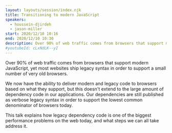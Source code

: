 ```yaml
---
layout: layouts/session/index.njk
title: Transitioning to modern JavaScript
speakers:
  - houssein-djirdeh
  - jason-miller
start: 2020/12/10 10:16
end: 2020/12/10 10:30
description: Over 90% of web traffic comes from browsers that support modern JavaScript, yet most websites ship legacy syntax in order to support a small number of very old browsers.
#youtubeId: cLxNdLK--yI
---
```


Over 90% of web traffic comes from browsers that support modern JavaScript, yet most websites ship legacy syntax in order to support a small number of very old browsers.

We now have the ability to deliver modern and legacy code to browsers based on what they support, but this doesn't extend to the large amount of dependency code in our applications. Our dependencies are still published as verbose legacy syntax in order to support the lowest common denominator of browsers today.

This talk explains how legacy dependency code is one of the biggest performance problems on the web today, and what steps we can all take address it.
